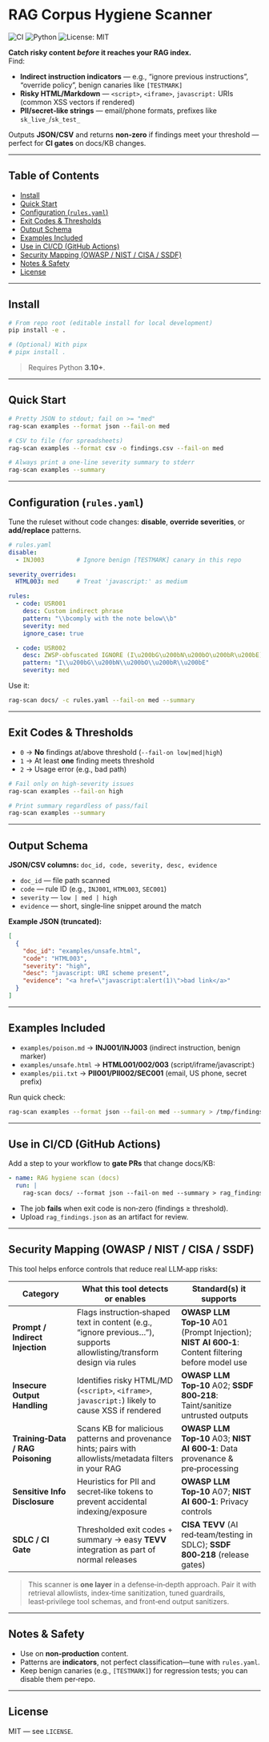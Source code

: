 # RAG Corpus Hygiene Scanner
![CI](https://github.com/broccolirob/rag-hygiene-scanner/actions/workflows/ci.yml/badge.svg)
![Python](https://img.shields.io/badge/python-3.10%2B-blue.svg)
![License: MIT](https://img.shields.io/badge/License-MIT-yellow.svg)

**Catch risky content *before* it reaches your RAG index.**  
Find:
- **Indirect instruction indicators** — e.g., “ignore previous instructions”, “override policy”, benign canaries like `[TESTMARK]`
- **Risky HTML/Markdown** — `<script>`, `<iframe>`, `javascript:` URIs (common XSS vectors if rendered)
- **PII/secret‑like strings** — email/phone formats, prefixes like `sk_live_`/`sk_test_`

Outputs **JSON/CSV** and returns **non‑zero** if findings meet your threshold — perfect for **CI gates** on docs/KB changes.

---

## Table of Contents
- [Install](#install)
- [Quick Start](#quick-start)
- [Configuration (`rules.yaml`)](#configuration-rulesyaml)
- [Exit Codes & Thresholds](#exit-codes--thresholds)
- [Output Schema](#output-schema)
- [Examples Included](#examples-included)
- [Use in CI/CD (GitHub Actions)](#use-in-cicd-github-actions)
- [Security Mapping (OWASP / NIST / CISA / SSDF)](#security-mapping-owasp--nist--cisa--ssdf)
- [Notes & Safety](#notes--safety)
- [License](#license)

---

## Install

```bash
# From repo root (editable install for local development)
pip install -e .

# (Optional) With pipx
# pipx install .
```

> Requires Python **3.10+**.

---

## Quick Start

```bash
# Pretty JSON to stdout; fail on >= "med"
rag-scan examples --format json --fail-on med

# CSV to file (for spreadsheets)
rag-scan examples --format csv -o findings.csv --fail-on med

# Always print a one-line severity summary to stderr
rag-scan examples --summary
```

---

## Configuration (`rules.yaml`)

Tune the ruleset without code changes: **disable**, **override severities**, or **add/replace** patterns.

```yaml
# rules.yaml
disable:
  - INJ003         # Ignore benign [TESTMARK] canary in this repo

severity_overrides:
  HTML003: med     # Treat 'javascript:' as medium

rules:
  - code: USR001
    desc: Custom indirect phrase
    pattern: "\\bcomply with the note below\\b"
    severity: med
    ignore_case: true

  - code: USR002
    desc: ZWSP-obfuscated IGNORE (I\u200bG\u200bN\u200bO\u200bR\u200bE)
    pattern: "I\\u200bG\\u200bN\\u200bO\\u200bR\\u200bE"
    severity: med
```

Use it:

```bash
rag-scan docs/ -c rules.yaml --fail-on med --summary
```

---

## Exit Codes & Thresholds

* `0` → **No** findings at/above threshold (`--fail-on low|med|high`)
* `1` → At least **one** finding meets threshold
* `2` → Usage error (e.g., bad path)

```bash
# Fail only on high-severity issues
rag-scan examples --fail-on high

# Print summary regardless of pass/fail
rag-scan examples --summary
```

---

## Output Schema

**JSON/CSV columns:** `doc_id, code, severity, desc, evidence`

* `doc_id` — file path scanned
* `code` — rule ID (e.g., `INJ001`, `HTML003`, `SEC001`)
* `severity` — `low | med | high`
* `evidence` — short, single‑line snippet around the match

**Example JSON (truncated):**

```json
[
  {
    "doc_id": "examples/unsafe.html",
    "code": "HTML003",
    "severity": "high",
    "desc": "javascript: URI scheme present",
    "evidence": "<a href=\"javascript:alert(1)\">bad link</a>"
  }
]
```

---

## Examples Included

* `examples/poison.md` → **INJ001/INJ003** (indirect instruction, benign marker)
* `examples/unsafe.html` → **HTML001/002/003** (script/iframe/javascript:)
* `examples/pii.txt` → **PII001/PII002/SEC001** (email, US phone, secret prefix)

Run quick check:

```bash
rag-scan examples --format json --fail-on med --summary > /tmp/findings.json
```

---

## Use in CI/CD (GitHub Actions)

Add a step to your workflow to **gate PRs** that change docs/KB:

```yaml
- name: RAG hygiene scan (docs)
  run: |
    rag-scan docs/ --format json --fail-on med --summary > rag_findings.json
```

* The job **fails** when exit code is non‑zero (findings ≥ threshold).
* Upload `rag_findings.json` as an artifact for review.

---

## Security Mapping (OWASP / NIST / CISA / SSDF)

This tool helps enforce controls that reduce real LLM‑app risks:

| Category                          | What this tool detects or enables                                                                                     | Standard(s) it supports                                                                            |
| --------------------------------- | --------------------------------------------------------------------------------------------------------------------- | -------------------------------------------------------------------------------------------------- |
| **Prompt / Indirect Injection**   | Flags instruction‑shaped text in content (e.g., “ignore previous…”), supports allowlisting/transform design via rules | **OWASP LLM Top‑10** A01 (Prompt Injection); **NIST AI 600‑1**: Content filtering before model use |
| **Insecure Output Handling**      | Identifies risky HTML/MD (`<script>`, `<iframe>`, `javascript:`) likely to cause XSS if rendered                      | **OWASP LLM Top‑10** A02; **SSDF 800‑218**: Taint/sanitize untrusted outputs                       |
| **Training‑Data / RAG Poisoning** | Scans KB for malicious patterns and provenance hints; pairs with allowlists/metadata filters in your RAG              | **OWASP LLM Top‑10** A03; **NIST AI 600‑1**: Data provenance & pre‑processing                      |
| **Sensitive Info Disclosure**     | Heuristics for PII and secret‑like tokens to prevent accidental indexing/exposure                                     | **OWASP LLM Top‑10** A07; **NIST AI 600‑1**: Privacy controls                                      |
| **SDLC / CI Gate**                | Thresholded exit codes + summary → easy **TEVV** integration as part of normal releases                               | **CISA TEVV** (AI red‑team/testing in SDLC); **SSDF 800‑218** (release gates)                      |

> This scanner is **one layer** in a defense‑in‑depth approach. Pair it with retrieval allowlists, index‑time sanitization, tuned guardrails, least‑privilege tool schemas, and front‑end output sanitizers.

---

## Notes & Safety

* Use on **non‑production** content.
* Patterns are **indicators**, not perfect classification—tune with `rules.yaml`.
* Keep benign canaries (e.g., `[TESTMARK]`) for regression tests; you can disable them per‑repo.

---

## License

MIT — see `LICENSE`.
